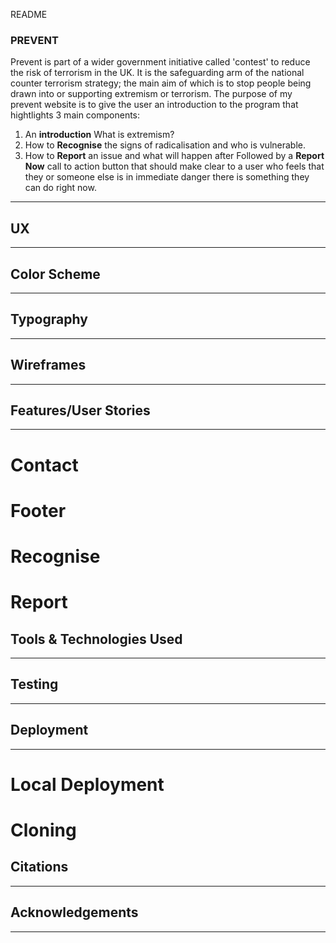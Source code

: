 README

### PREVENT

Prevent is part of a wider government initiative called 'contest'
to reduce the risk of terrorism in the UK. It is the safeguarding arm of the national counter
terrorism strategy; the main aim of which is to stop people being drawn into or supporting extremism or terrorism. The purpose of my prevent website is to give the user an introduction to the program that hightlights 3 main components:
1. An **introduction** What is extremism?
2. How to **Recognise** the signs of radicalisation and who is vulnerable.
3. How to **Report** an issue and what will happen after
Followed by a **Report Now** call to action button that should make clear to a user who feels that they or someone else is in immediate danger there is something they can do right now.
---

## UX
---

## Color Scheme
---

## Typography
---

## Wireframes
---

## Features/User Stories
---

# Contact

# Footer

# Recognise

# Report

## Tools & Technologies Used
---

## Testing
---

## Deployment
---

# Local Deployment

# Cloning

## Citations
---

## Acknowledgements
---

